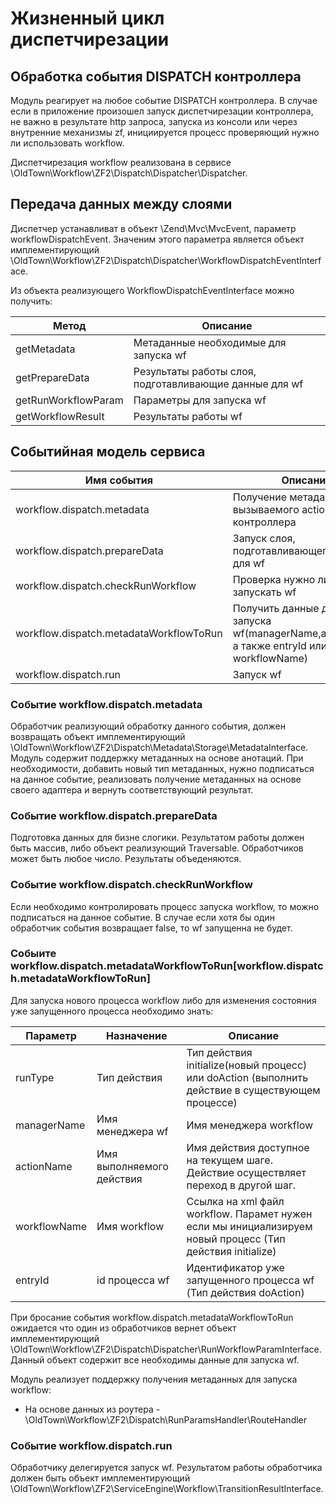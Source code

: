 # Жизненный цикл диспетчирезации

## Обработка события DISPATCH контроллера

Модуль реагирует на любое событие DISPATCH контроллера. В случае если в приложение произошел запуск диспетчирезации контроллера,
не важно в результате http запроса, запуска из консоли или через внутренние механизмы zf,  инициируется процесс 
проверяющий нужно ли использовать workflow.

Диспетчирезация workflow реализована в сервисе \OldTown\Workflow\ZF2\Dispatch\Dispatcher\Dispatcher.

## Передача данных между слоями
Диспетчер устанавливат в объект \Zend\Mvc\MvcEvent, параметр workflowDispatchEvent. Значеним этого параметра является
объект имплементирующий \OldTown\Workflow\ZF2\Dispatch\Dispatcher\WorkflowDispatchEventInterface.

Из объекта реализующего  WorkflowDispatchEventInterface можно получить:

Метод                             |Описание      
----------------------------------|------------------
getMetadata                       | Метаданные необходимые для запуска wf
getPrepareData                    | Результаты работы слоя, подготавливающие данные для wf
getRunWorkflowParam               | Параметры для запуска wf
getWorkflowResult                 | Результаты работы wf


## Событийная модель сервиса

Имя события                            |Описание      
---------------------------------------|------------------
workflow.dispatch.metadata             | Получение метаданных для вызываемого action контроллера
workflow.dispatch.prepareData          | Запуск слоя, подготавливающего данные для wf
workflow.dispatch.checkRunWorkflow     | Проверка нужно ли запускать wf
workflow.dispatch.metadataWorkflowToRun| Получить данные для запуска wf(managerName,actionName, а также entryId или workflowName)
workflow.dispatch.run                  | Запуск wf

### Событие workflow.dispatch.metadata

Обработчик реализующий обработку данного события, должен возвращать объект имплементирующий \OldTown\Workflow\ZF2\Dispatch\Metadata\Storage\MetadataInterface.
Модуль содержит поддержку метаданных на основе анотаций. При необходимости, добавить новый тип метаданных, нужно
подписаться на данное событие, реализовать получение метаданных на основе своего адаптера и вернуть соответствующий результат.

### Событие workflow.dispatch.prepareData

Подготовка данных для бизне слогики. Результатом работы должен быть массив, либо объект реализующий Traversable.
Обработчиков может быть любое число. Результаты объеденяются.

###  Событие  workflow.dispatch.checkRunWorkflow

Если необходимо контролировать процесс запуска workflow, то можно подписаться на данное событие. В случае если хотя бы
один обработчик события возвращает false, то wf запущенна не будет.

### Собыите workflow.dispatch.metadataWorkflowToRun[workflow.dispatch.metadataWorkflowToRun] ##

Для запуска нового процесса workflow либо для изменения состояния уже запущенного процесса необходимо знать:

Параметр    |Назначение               |Описание
------------|-------------------------|--------
runType     |Тип действия             | Тип действия initialize(новый процесс) или doAction (выполнить действие в существующем процессе)
managerName |Имя менеджера wf         | Имя менеджера workflow
actionName  |Имя выполняемого действия| Имя действия доступное на текущем шаге. Действие осуществляет переход в другой шаг.
workflowName|Имя workflow             | Ссылка на xml файл workflow. Парамет нужен если мы инициализируем новый процесс (Тип действия initialize)
entryId     |id процесса wf           | Идентификатор уже запущенного процесса wf (Тип действия doAction)

При бросание события workflow.dispatch.metadataWorkflowToRun ожидается что один из обработчиков вернет объект имплементирующий
\OldTown\Workflow\ZF2\Dispatch\Dispatcher\RunWorkflowParamInterface. Данный объект содержит все необходимы данные для запуска wf.

Модуль реализует поддержку получения метаданных для запуска workflow:
* На основе данных из роутера - \OldTown\Workflow\ZF2\Dispatch\RunParamsHandler\RouteHandler

###  Событие  workflow.dispatch.run

Обработчику делегируется запуск wf. Результатом работы обработчика должен быть объект имплементирующий \OldTown\Workflow\ZF2\ServiceEngine\Workflow\TransitionResultInterface.


